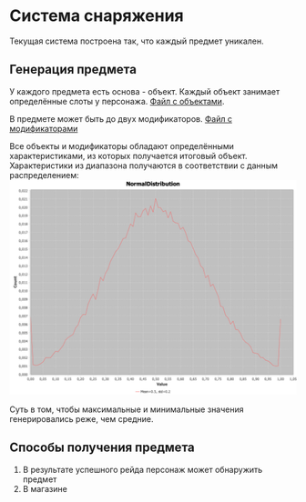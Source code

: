 # Система снаряжения

Текущая система построена так, что каждый предмет уникален.

## Генерация предмета
У каждого предмета есть основа - объект. Каждый объект занимает определённые слоты у персонажа.
[Файл с объектами](../src/main/resources/game-data/item_objects.toml).

В предмете может быть до двух модификаторов.
[Файл с модификаторами](../src/main/resources/game-data/item_modifiers.toml)

Все объекты и модификаторы обладают определёнными характеристиками, из которых получается итоговый объект.
Характеристики из диапазона получаются в соответствии с данным распределением:
![items_characteristics_distribution.png](images/items_characteristics_distribution.png)

Суть в том, чтобы максимальные и минимальные значения генерировались реже, чем средние.

## Способы получения предмета

1. В результате успешного рейда персонаж может обнаружить предмет
2. В магазине

